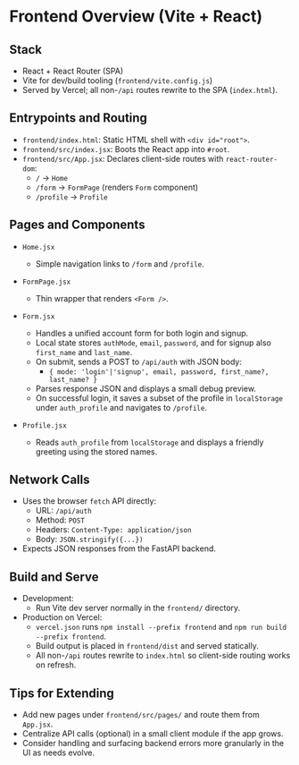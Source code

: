 # Frontend Overview (Vite + React)

## Stack
- React + React Router (SPA)
- Vite for dev/build tooling (`frontend/vite.config.js`)
- Served by Vercel; all non-`/api` routes rewrite to the SPA (`index.html`).

## Entrypoints and Routing
- `frontend/index.html`: Static HTML shell with `<div id="root">`.
- `frontend/src/index.jsx`: Boots the React app into `#root`.
- `frontend/src/App.jsx`: Declares client-side routes with `react-router-dom`:
  - `/` → `Home`
  - `/form` → `FormPage` (renders `Form` component)
  - `/profile` → `Profile`

## Pages and Components
- `Home.jsx`
  - Simple navigation links to `/form` and `/profile`.

- `FormPage.jsx`
  - Thin wrapper that renders `<Form />`.

- `Form.jsx`
  - Handles a unified account form for both login and signup.
  - Local state stores `authMode`, `email`, `password`, and for signup also `first_name` and `last_name`.
  - On submit, sends a POST to `/api/auth` with JSON body:
    - `{ mode: 'login'|'signup', email, password, first_name?, last_name? }`
  - Parses response JSON and displays a small debug preview.
  - On successful login, it saves a subset of the profile in `localStorage` under `auth_profile` and navigates to `/profile`.

- `Profile.jsx`
  - Reads `auth_profile` from `localStorage` and displays a friendly greeting using the stored names.

## Network Calls
- Uses the browser `fetch` API directly:
  - URL: `/api/auth`
  - Method: `POST`
  - Headers: `Content-Type: application/json`
  - Body: `JSON.stringify({...})`
- Expects JSON responses from the FastAPI backend.

## Build and Serve
- Development:
  - Run Vite dev server normally in the `frontend/` directory.
- Production on Vercel:
  - `vercel.json` runs `npm install --prefix frontend` and `npm run build --prefix frontend`.
  - Build output is placed in `frontend/dist` and served statically.
  - All non-`/api` routes rewrite to `index.html` so client-side routing works on refresh.

## Tips for Extending
- Add new pages under `frontend/src/pages/` and route them from `App.jsx`.
- Centralize API calls (optional) in a small client module if the app grows.
- Consider handling and surfacing backend errors more granularly in the UI as needs evolve.

